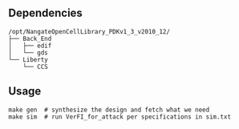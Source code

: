 ##  Dependencies

```
/opt/NangateOpenCellLibrary_PDKv1_3_v2010_12/
├── Back_End
│   ├── edif
│   └── gds
└── Liberty
    └── CCS
```

##  Usage

```
make gen  # synthesize the design and fetch what we need
make sim  # run VerFI_for_attack per specifications in sim.txt
```
